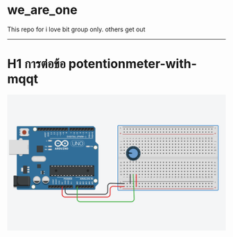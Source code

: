 # we_are_one
This repo for i love bit group only. others get out

------------------------------------------------

# H1 การต่อข้อ potentionmeter-with-mqqt

![alt text](https://github.com/mrakkan/we_are_one/blob/main/img/potentionmeter.png "Logo Title Text 1")
